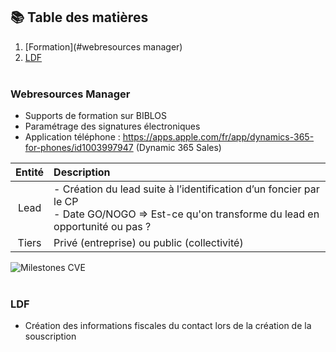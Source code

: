 ## 📚 Table des matières

1. [Formation](#webresources manager)
2. [LDF](#ldf)
<br><br>

### Webresources Manager
- Supports de formation sur BIBLOS
- Paramétrage des signatures électroniques
- Application téléphone : https://apps.apple.com/fr/app/dynamics-365-for-phones/id1003997947 (Dynamic 365 Sales)

| Entité | Description |
|:----------:|:---------|
| Lead | - Création du lead suite à l’identification d’un foncier par le CP <br> - Date GO/NOGO => Est-ce qu'on transforme du lead en opportunité ou pas ? |
| Tiers | Privé (entreprise) ou public (collectivité) |

![Milestones CVE](../files/CVE_Milestones.png)
<br><br>

### LDF
- Création des informations fiscales du contact lors de la création de la souscription
